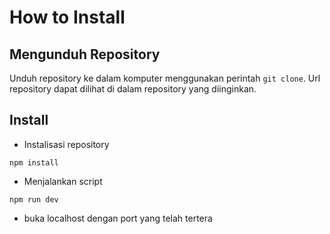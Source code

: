 # How to Install

## Mengunduh Repository

Unduh repository ke dalam komputer menggunakan perintah `git clone`. Url
repository dapat dilihat di dalam repository yang diinginkan.

## Install
- Instalisasi repository
```
npm install
```

- Menjalankan script
```
npm run dev
```

- buka localhost dengan port yang telah tertera

